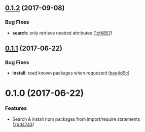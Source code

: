 <a name="0.1.2"></a>
## [0.1.2](https://github.com/algolia/atom-autocomplete-module-import/compare/v0.1.1...v0.1.2) (2017-09-08)


### Bug Fixes

* **search:** only retrieve needed attributes ([1cf4857](https://github.com/algolia/atom-autocomplete-module-import/commit/1cf4857))



<a name="0.1.1"></a>
## [0.1.1](https://github.com/algolia/atom-autocomplete-module-import/compare/v0.1.0...v0.1.1) (2017-06-22)


### Bug Fixes

* **install:** read known packages when requested ([bae4d9c](https://github.com/algolia/atom-autocomplete-module-import/commit/bae4d9c))



<a name="0.1.0"></a>
# 0.1.0 (2017-06-22)


### Features

* Search & install npm packages from import/require statements ([2dd4743](https://github.com/algolia/atom-autocomplete-module-import/commit/2dd4743))



